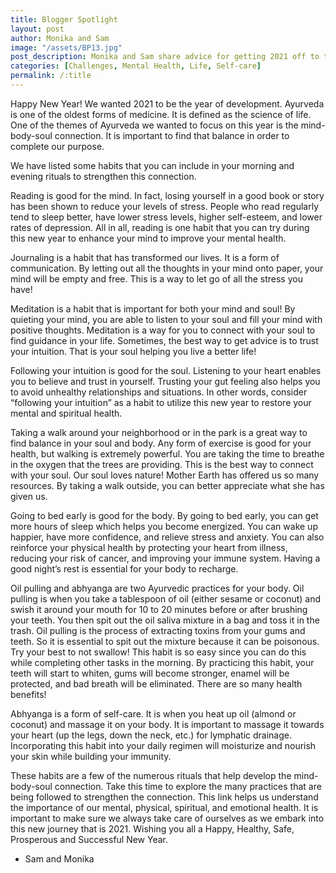 ```yaml
---
title: Blogger Spotlight
layout: post
author: Monika and Sam
image: "/assets/BP13.jpg"
post_description: Monika and Sam share advice for getting 2021 off to the right start!
categories: [Challenges, Mental Health, Life, Self-care]
permalink: /:title
---
```

Happy New Year! We wanted 2021 to be the year of development. Ayurveda is one of the oldest forms of medicine. It is defined as the science of life. One of the themes of Ayurveda we wanted to focus on this year is the mind-body-soul connection. It is important to find that balance in order to complete our purpose. 

We have listed some habits that you can include in your morning and evening rituals to strengthen this connection.

Reading is good for the mind. In fact, losing yourself in a good book or story has been shown to reduce your levels of stress. People who read regularly tend to sleep better, have lower stress levels, higher self-esteem, and lower rates of depression. All in all, reading is one habit that you can try during this new year to enhance your mind to improve your mental health.

Journaling is a habit that has transformed our lives. It is a form of communication. By letting out all the thoughts in your mind onto paper, your mind will be empty and free. This is a way to let go of all the stress you have! 

Meditation is a habit that is important for both your mind and soul! By quieting your mind, you are able to listen to your soul and fill your mind with positive thoughts. Meditation is a way for you to connect with your soul to find guidance in your life. Sometimes, the best way to get advice is to trust your intuition. That is your soul helping you live a better life! 

Following your intuition is good for the soul. Listening to your heart enables you to believe and trust in yourself. Trusting your gut feeling also helps you to avoid unhealthy relationships and situations. In other words, consider “following your intuition” as a habit to utilize this new year to restore your mental and spiritual health. 

Taking a walk around your neighborhood or in the park is a great way to find balance in your soul and body. Any form of exercise is good for your health, but walking is extremely powerful. You are taking the time to breathe in the oxygen that the trees are providing. This is the best way to connect with your soul. Our soul loves nature! Mother Earth has offered us so many resources. By taking a walk outside, you can better appreciate what she has given us. 

Going to bed early is good for the body. By going to bed early, you can get more hours of sleep which helps you become energized. You can wake up happier, have more confidence, and relieve stress and anxiety. You can also reinforce your physical health by protecting your heart from illness, reducing your risk of cancer, and improving your immune system. Having a good night’s rest is essential for your body to recharge.  

Oil pulling and abhyanga are two Ayurvedic practices for your body. Oil pulling is when you take a tablespoon of oil (either sesame or coconut) and swish it around your mouth for 10 to 20 minutes before or after brushing your teeth. You then spit out the oil saliva mixture in a bag and toss it in the trash. Oil pulling is the process of extracting toxins from your gums and teeth. So it is essential to spit out the mixture because it can be poisonous. Try your best to not swallow! This habit is so easy since you can do this while completing other tasks in the morning. By practicing this habit, your teeth will start to whiten, gums will become stronger, enamel will be protected, and bad breath will be eliminated. There are so many health benefits! 

Abhyanga is a form of self-care. It is when you heat up oil (almond or coconut) and massage it on your body. It is important to massage it towards your heart (up the legs, down the neck, etc.) for lymphatic drainage. Incorporating this habit into your daily regimen will moisturize and nourish your skin while building your immunity. 

These habits are a few of the numerous rituals that help develop the mind-body-soul connection. Take this time to explore the many practices that are being followed to strengthen the connection. This link helps us understand the importance of our mental, physical, spiritual, and emotional health. It is important to make sure we always take care of ourselves as we embark into this new journey that is 2021. Wishing you all a Happy, Healthy, Safe, Prosperous and Successful New Year.   

- Sam and Monika

